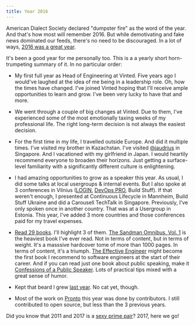 ```yaml
---
title: Year 2016
---
```


American Dialect Society declared "dumpster fire" as the word of the year. And that's how most will remember 2016. But while demotivating and fake news dominated our feeds, there's no need to be discouraged. In a lot of ways, [2016 was a great year](//medium.com/future-crunch/99-reasons-why-2016-has-been-a-great-year-for-humanity-8420debc2823#.mcifo4lt4).

It's been a good year for me personally too. This is a a yearly short horn-trumpeting summary of it. In no particular order:

* My first full year as Head of Engineering at Vinted. Five years ago I would've laughed at the idea of me being in a leadership role. Oh, how the times have changed. I've joined Vinted hoping that I'll receive ample opportunities to learn and grow. I've been very lucky to have that and more.

* We went through a couple of big changes at Vinted. Due to them, I've experienced some of the most emotionally taxing weeks of my professional life. The right long-term decision is not always the easiest decision.

* For the first time in my life, I travelled outside Europe. And did it multiple times. I've visited my brother in Kazachstan. I've visited [@jaudrius](https://twitter.com/jaudrius) in Singapore. And I vacationed with my girlfriend in Japan. I would heartily recommend everyone to broaden their horizons. Just getting a surface-level familiarity with a significantly different culture is enlightening.

* I had amazing opportunities to grow as a speaker this year. As usual, I did some talks at local usergroups & internal events. But I also spoke at 3 conferences in Vilnius ([LOGIN](https://www.youtube.com/watch?v=MPin0znE8N8), [DevOps PRO](https://www.youtube.com/watch?v=xhNSVEcS-T0), Build Stuff). If that weren't enough, I presented at Continuous Lifecycle in Mannheim, Build Stuff Ukraine and did a Carousell TechTalk in Singapore. Previously, I've only spoken once in another country. That was at a Usergroup in Estonia. This year, I've added 3 more countries and those conferences paid for my travel expenses.

* [Read 29 books](//goodreads.com/user/year_in_books/2016/36968510). I'll highlight 3 of them. [The Sandman Omnibus, Vol. 1](//goodreads.com/book/show/17137673-the-sandman-omnibus-vol-1) is the heaviest book I've ever read. Not in terms of content, but in terms of weight. It's a masssive hardcover tome of more than 1000 pages. In terms of content, it's a triumph. [The Effective Engineer](//goodreads.com/book/show/25238425-the-effective-engineer) might become the first book I recommend to software engineers at the start of their career. And if you can read just one book about public speaking, make it [Confessions of a Public Speaker](//goodreads.com/book/show/6918930-confessions-of-a-public-speaker). Lots of practical tips mixed with a great sense of humor.

* Kept that beard I grew [last year](/year-2015). No cat yet, though.

* Most of the work on [Pronto](//github.com/mmozuras/pronto) this year was done by contributors. I still contributed to open source, but less than the 3 previous years.

Did you know that 2011 and 2017 is a [sexy prime pair](//en.wikipedia.org/wiki/Sexy_prime)?
2017, here we go!
